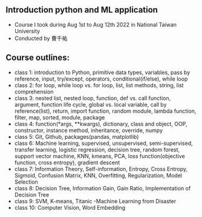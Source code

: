 ## Introduction python and ML application
- Course I took during Aug 1st to Aug 12th 2022 in National Taiwan University
- Conducted by 曹千祐
## Course outlines: 
- class 1: introduction to Python, primitive data types, variables, pass by reference, input, try/except, operators, conditional(if/else), while loop
- class 2: for loop, while loop vs. for loop, list, list methods, string, list comprehension
- class 3: nested list, nested loop, function, def vs. call function, argument, function life cycle, global vs. local variable, call by reference(list), return, import function, random module, lambda function, filter, map, sorted, module, package
- class 4: function(*args, **kwargs), dictionary, class and object, OOP, constructor, instance method, inheritance, override, numpy
- class 5: Git, Github, packages(pandas, matplotlib)
- class 6: Machine learning, supervised, unsupervised, semi-supervised, transfer learning, logistic regression, decision tree, random forest, support vector machine, KNN, kmeans, PCA, loss function(objective function, cross entropy), gradient descent
- class 7:  Information Theory, Self-information, Entropy, Cross Entropy, Sigmoid, Confusion Matrix, KNN, Overfitting, Regularization, Model Selection
- class 8: Decision Tree, Information Gain, Gain Ratio, Implementation of Decision Tree
- class 9: SVM, K-means, Titanic -Machine Learning from Disaster
- class 10: Computer Vision, Word Embedding
